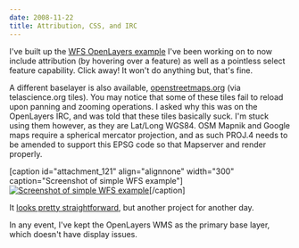 ```yaml
---
date: 2008-11-22
title: Attribution, CSS, and IRC
---
```


I've built up the [WFS OpenLayers example](http://www.mkgeomatics.com/apps/openlayers/WA_WFS_WGS84_query.html) I've been working on to now include attribution (by hovering over a feature) as well as a pointless select feature capability. Click away! It won't do anything but, that's fine. <!-- more -->

A different baselayer is also available, [openstreetmaps.org](http://www.openstreetmap.org/) (via telascience.org tiles). You may notice that some of these tiles fail to reload upon panning and zooming operations. I asked why this was on the OpenLayers IRC, and was told that these tiles basically suck. I'm stuck using them however, as they are Lat/Long WGS84. OSM Mapnik and Google maps require a spherical mercator projection, and as such PROJ.4 needs to be amended to support this EPSG code so that Mapserver and render properly.

[caption id="attachment_121" align="alignnone" width="300" caption="Screenshot of simple WFS example"][![Screenshot of simple WFS example](http://www.mkgeomatics.com/wordpress/wp-content/uploads/2008/11/wfs_example-300x276.jpg)](http://www.mkgeomatics.com/wordpress/wp-content/uploads/2008/11/wfs_example.jpeg)[/caption]

It [looks pretty straightforward](http://docs.openlayers.org/spherical_mercator/#mapserver), but another project for another day.

In any event, I've kept the OpenLayers WMS as the primary base layer, which doesn't have display issues.

